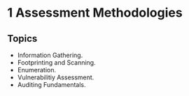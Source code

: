 # 1 Assessment Methodologies

## Topics

* Information Gathering.
* Footprinting and Scanning.
* Enumeration.
* Vulnerabilitiy Assessment.
* Auditing Fundamentals.
